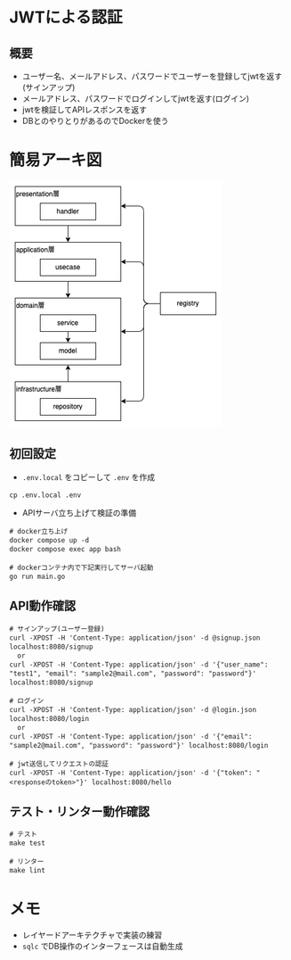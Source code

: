 # JWTによる認証
## 概要
- ユーザー名、メールアドレス、パスワードでユーザーを登録してjwtを返す(サインアップ)
- メールアドレス、パスワードでログインしてjwtを返す(ログイン)
- jwtを検証してAPIレスポンスを返す
- DBとのやりとりがあるのでDockerを使う

# 簡易アーキ図
![](./doc/arch.png)

## 初回設定
- `.env.local` をコピーして `.env` を作成
```
cp .env.local .env
```
- APIサーバ立ち上げて検証の準備
```
# docker立ち上げ
docker compose up -d
docker compose exec app bash

# dockerコンテナ内で下記実行してサーバ起動
go run main.go
```

## API動作確認
```
# サインアップ(ユーザー登録)
curl -XPOST -H 'Content-Type: application/json' -d @signup.json localhost:8080/signup 
  or
curl -XPOST -H 'Content-Type: application/json' -d '{"user_name": "test1", "email": "sample2@mail.com", "password": "password"}' localhost:8080/signup

# ログイン
curl -XPOST -H 'Content-Type: application/json' -d @login.json localhost:8080/login
  or
curl -XPOST -H 'Content-Type: application/json' -d '{"email": "sample2@mail.com", "password": "password"}' localhost:8080/login

# jwt送信してリクエストの認証
curl -XPOST -H 'Content-Type: application/json' -d '{"token": "<responseのtoken>"}' localhost:8080/hello
```

## テスト・リンター動作確認
```
# テスト
make test

# リンター
make lint
```

# メモ
- レイヤードアーキテクチャで実装の練習
- `sqlc` でDB操作のインターフェースは自動生成
